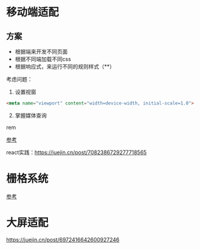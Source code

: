 # 移动端适配

## 方案

- 根据端来开发不同页面
- 根据不同端加载不同css
- 根据响应式，来运行不同的规则样式（**）

考虑问题：
1. 设置视窗
```html
<meta name="viewport" content="width=device-width, initial-scale=1.0">
```
2. 掌握媒体查询

rem

[参考](https://juejin.cn/post/6953091677838344199#heading-1)

react实践：https://juejin.cn/post/7082386729277718565

# 栅格系统

[参考](https://juejin.cn/post/6953091677838344199#heading-1)


# 大屏适配

https://juejin.cn/post/6972416642600927246
